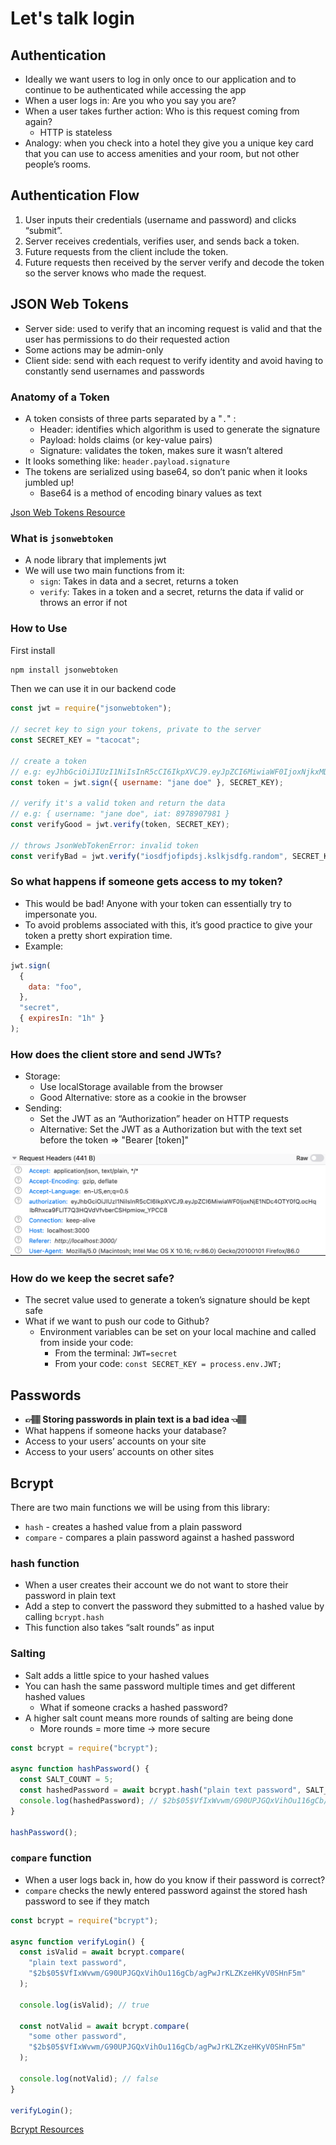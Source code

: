 # Let's talk login

## Authentication

- Ideally we want users to log in only once to our application and to continue to be authenticated while accessing the app
- When a user logs in: Are you who you say you are?
- When a user takes further action: Who is this request coming from again?
  - HTTP is stateless
- Analogy: when you check into a hotel they give you a unique key card that you can use to access amenities and your room, but not other people’s rooms.

## Authentication Flow

1. User inputs their credentials (username and password) and clicks “submit”.
2. Server receives credentials, verifies user, and sends back a token.
3. Future requests from the client include the token.
4. Future requests then received by the server verify and decode the token so the server knows who made the request.

## JSON Web Tokens

- Server side: used to verify that an incoming request is valid and that the user has permissions to do their requested action
- Some actions may be admin-only
- Client side: send with each request to verify identity and avoid having to constantly send usernames and passwords

### Anatomy of a Token

- A token consists of three parts separated by a "`.`" :
  - Header: identifies which algorithm is used to generate the signature
  - Payload: holds claims (or key-value pairs)
  - Signature: validates the token, makes sure it wasn’t altered
- It looks something like: `header.payload.signature`
- The tokens are serialized using base64, so don’t panic when it looks jumbled up!
  - Base64 is a method of encoding binary values as text

[Json Web Tokens Resource](https://jwt.io/)

### What is `jsonwebtoken`

- A node library that implements jwt
- We will use two main functions from it:
  - `sign`: Takes in data and a secret, returns a token
  - `verify`: Takes in a token and a secret, returns the data if valid or throws an error if not

### How to Use

First install
```bash
npm install jsonwebtoken
```

Then we can use it in our backend code
```js
const jwt = require("jsonwebtoken");

// secret key to sign your tokens, private to the server
const SECRET_KEY = "tacocat";

// create a token
// e.g: eyJhbGciOiJIUzI1NiIsInR5cCI6IkpXVCJ9.eyJpZCI6MiwiaWF0IjoxNjkxMDY4NjM5fQ.N-ikhMlRMgAqspmcedA6Y8GySarLGnC7E-ElaS0OxJc
const token = jwt.sign({ username: "jane doe" }, SECRET_KEY);

// verify it's a valid token and return the data
// e.g: { username: "jane doe", iat: 8978907981 }
const verifyGood = jwt.verify(token, SECRET_KEY);

// throws JsonWebTokenError: invalid token
const verifyBad = jwt.verify("iosdfjofipdsj.kslkjsdfg.random", SECRET_KEY);
```

### So what happens if someone gets access to my token?

- This would be bad! Anyone with your token can essentially try to impersonate you.
- To avoid problems associated with this, it’s good practice to give your token a pretty short expiration time.
- Example:

```js
jwt.sign(
  {
    data: "foo",
  },
  "secret",
  { expiresIn: "1h" }
);
```

### How does the client store and send JWTs?

- Storage: 
  - Use localStorage available from the browser
  - Good Alternative: store as a cookie in the browser
- Sending:
  - Set the JWT as an “Authorization” header on HTTP requests
  - Alternative: Set the JWT as a Authorization but with the text set before the token => "Bearer [token]"

![Request Headers](./request-headers.png)

### How do we keep the secret safe?

- The secret value used to generate a token’s signature should be kept safe
- What if we want to push our code to Github?
  - Environment variables can be set on your local machine and called from inside your code:
    - From the terminal: `JWT=secret`
    - From your code: `const SECRET_KEY = process.env.JWT;`

## Passwords

- **👉🏽 Storing passwords in plain text is a bad idea 👈🏽**
- What happens if someone hacks your database?
- Access to your users’ accounts on your site
- Access to your users’ accounts on other sites

## Bcrypt

There are two main functions we will be using from this library:

- `hash` - creates a hashed value from a plain password
- `compare` - compares a plain password against a hashed password

### hash function

- When a user creates their account we do not want to store their password in plain text
- Add a step to convert the password they submitted to a hashed value by calling `bcrypt.hash`
- This function also takes “salt rounds” as input

### Salting

- Salt adds a little spice to your hashed values
- You can hash the same password multiple times and get different hashed values
  - What if someone cracks a hashed password?
- A higher salt count means more rounds of salting are being done
  - More rounds = more time -> more secure

```js
const bcrypt = require("bcrypt");

async function hashPassword() {
  const SALT_COUNT = 5;
  const hashedPassword = await bcrypt.hash("plain text password", SALT_COUNT);
  console.log(hashedPassword); // $2b$05$VfIxWvwm/G90UPJGQxVihOu116gCb/agPwJrKLZKzeHKyV0SHnF5m
}

hashPassword();
```

### `compare` function

- When a user logs back in, how do you know if their password is correct?
- `compare` checks the newly entered password against the stored hash password to see if they match

```js
const bcrypt = require("bcrypt");

async function verifyLogin() {
  const isValid = await bcrypt.compare(
    "plain text password",
    "$2b$05$VfIxWvwm/G90UPJGQxVihOu116gCb/agPwJrKLZKzeHKyV0SHnF5m"
  );

  console.log(isValid); // true

  const notValid = await bcrypt.compare(
    "some other password",
    "$2b$05$VfIxWvwm/G90UPJGQxVihOu116gCb/agPwJrKLZKzeHKyV0SHnF5m"
  );

  console.log(notValid); // false
}

verifyLogin();
```

[Bcrypt Resources](https://github.com/kelektiv/node.bcrypt.js)